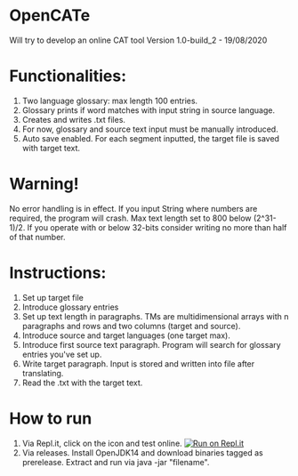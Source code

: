 # OpenCATe
Will try to develop an online CAT tool
Version 1.0-build_2 - 19/08/2020
# Functionalities:
1. Two language glossary: max length 100 entries.
2. Glossary prints if word matches with input string in source language.
3. Creates and writes .txt files.
4. For now, glossary and source text input must be manually introduced.
5. Auto save enabled. For each segment inputted, the target file is saved with target text.

# Warning!
No error handling is in effect. If you input String where numbers are required, the program will crash.
Max text length set to 800 below (2^31-1)/2. If you operate with or below 32-bits consider writing no more than half of that number. 

# Instructions:
1. Set up target file
2. Introduce glossary entries
3. Set up text length in paragraphs. TMs are multidimensional arrays with n paragraphs and rows and two columns (target and source).
4. Introduce source and target languages (one target max).
5. Introduce first source text paragraph. Program will search for glossary entries you've set up.
6. Write target paragraph. Input is stored and written into file after translating.
7. Read the .txt with the target text.

# How to run
1. Via Repl.it, click on the icon and test online.
[![Run on Repl.it](https://repl.it/badge/github/emiestevarena/OpenCATe)](https://repl.it/github/emiestevarena/OpenCATe)
2. Via releases. Install OpenJDK14 and download binaries tagged as prerelease. Extract and run via java -jar "filename".
